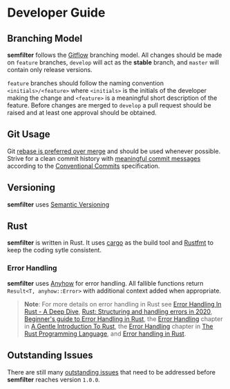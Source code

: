 Developer Guide
================
## Branching Model
**semfilter** follows the [Gitflow](https://www.atlassian.com/git/tutorials/comparing-workflows/gitflow-workflow) branching model. All changes should be made on `feature` branches, `develop` will act as the **stable** branch, and `master` will contain only release versions.

`feature` branches should follow the naming convention `<initials>/<feature>` where `<initials>` is the initials of the developer making the change and `<feature>` is a meaningful short description of the feature. Before changes are merged to `develop` a pull request should be raised and at least one approval should be obtained.

## Git Usage
Git [rebase is preferred over merge](https://www.atlassian.com/git/tutorials/merging-vs-rebasing) and should be used whenever possible. Strive for a clean commit history with [meaningful commit messages](https://chris.beams.io/posts/git-commit/) according to the [Conventional Commits](https://www.conventionalcommits.org/) specification.

## Versioning
**semfilter** uses [Semantic Versioning](https://semver.org/)

## Rust
**semfilter**  is written in Rust. It uses [cargo](https://doc.rust-lang.org/cargo/index.html) as the build tool and [Rustfmt](https://github.com/rust-lang/rustfmt) to keep the coding sytle consistent.

### Error Handling
**semfilter** uses [Anyhow](https://crates.io/crates/anyhow) for error handling. All fallible functions return `Result<T, anyhow::Error>` with additional context added when appropriate.

> **Note**: For more details on error handling in Rust see [Error Handling In Rust - A Deep Dive](https://www.lpalmieri.com/posts/error-handling-rust/), [Rust: Structuring and handling errors in 2020](https://nick.groenen.me/posts/rust-error-handling/), [Beginner's guide to Error Handling in Rust](https://www.sheshbabu.com/posts/rust-error-handling/), the [Error Handling](https://stevedonovan.github.io/rust-gentle-intro/6-error-handling.html) chapter in [A Gentle Introduction To Rust](https://stevedonovan.github.io/rust-gentle-intro/readme.html), the [Error Handling](https://web.mit.edu/rust-lang_v1.25/arch/amd64_ubuntu1404/share/doc/rust/html/book/first-edition/error-handling.html) chapter in [The Rust Programming Language](https://web.mit.edu/rust-lang_v1.25/arch/amd64_ubuntu1404/share/doc/rust/html/book/first-edition/README.html), and [Error handling in Rust](https://fettblog.eu/rust-error-handling/).

## Outstanding Issues
There are still many [outstanding issues](https://github.com/qpanda/semfilter/issues) that need to be addressed before **semfilter** reaches version `1.0.0`.